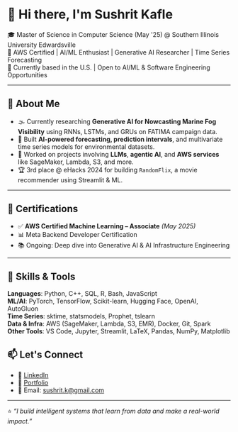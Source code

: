 # 👋 Hi there, I'm Sushrit Kafle

🎓 Master of Science in Computer Science (May '25) @ Southern Illinois University Edwardsville  
🧠 AWS Certified | AI/ML Enthusiast | Generative AI Researcher | Time Series Forecasting  
📍 Currently based in the U.S. | Open to AI/ML & Software Engineering Opportunities

---

## 🧠 About Me

- 🌫️ Currently researching **Generative AI for Nowcasting Marine Fog Visibility** using RNNs, LSTMs, and GRUs on FATIMA campaign data.
- 🤖 Built **AI-powered forecasting, prediction intervals**, and multivariate time series models for environmental datasets.
- 🧪 Worked on projects involving **LLMs**, **agentic AI**, and **AWS services** like SageMaker, Lambda, S3, and more.
- 🏆 3rd place @ eHacks 2024 for building `RandomFlix`, a movie recommender using Streamlit & ML.
  
---

## 📜 Certifications

- ✅ **AWS Certified Machine Learning – Associate** *(May 2025)*  
- 📊 Meta Backend Developer Certification  
- 📚 Ongoing: Deep dive into Generative AI & AI Infrastructure Engineering
  
---

## 💼 Skills & Tools

**Languages**: Python, C++, SQL, R, Bash, JavaScript  
**ML/AI**: PyTorch, TensorFlow, Scikit-learn, Hugging Face, OpenAI, AutoGluon  
**Time Series**: sktime, statsmodels, Prophet, tslearn  
**Data & Infra**: AWS (SageMaker, Lambda, S3, EMR), Docker, Git, Spark  
**Other Tools**: VS Code, Jupyter, Streamlit, LaTeX, Pandas, NumPy, Matplotlib

## 📫 Let's Connect

- 💼 [LinkedIn](https://www.linkedin.com/in/sushritkafle/)
- 🧠 [Portfolio](https://sushrit7.github.io/portfolio/)
- 📧 Email: sushrit.k@gmail.com

---

⭐ *“I build intelligent systems that learn from data and make a real-world impact.”*
